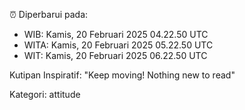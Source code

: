 ⏰ Diperbarui pada:
- WIB: Kamis, 20 Februari 2025 04.22.50 UTC
- WITA: Kamis, 20 Februari 2025 05.22.50 UTC
- WIT: Kamis, 20 Februari 2025 06.22.50 UTC

Kutipan Inspiratif:
"Keep moving! Nothing new to read"


Kategori: attitude

